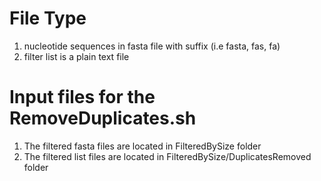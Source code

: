 # File Type
1. nucleotide sequences in fasta file with suffix (i.e fasta, fas, fa)
2. filter list is a plain text file

# Input files for the RemoveDuplicates.sh
1. The filtered fasta files are located in FilteredBySize folder
2. The filtered list files are located in FilteredBySize/DuplicatesRemoved folder
